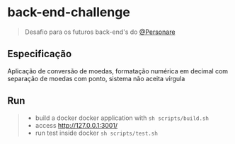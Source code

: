 # back-end-challenge

> Desafio para os futuros back-end's do [@Personare](https://github.com/Personare)

## Especificação
Aplicação de conversão de moedas, formatação numérica em decimal com separação de moedas com ponto, sistema não aceita vírgula

## Run
> - build a docker docker application with ` sh scripts/build.sh `
> - access http://127.0.0.1:3001/
> - run test inside docker ` sh scripts/test.sh `